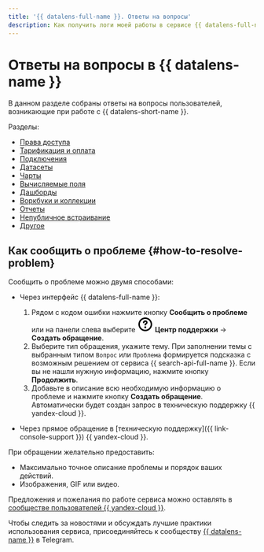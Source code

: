 ```yaml
---
title: '{{ datalens-full-name }}. Ответы на вопросы'
description: Как получить логи моей работы в сервисе {{ datalens-full-name }}? Ответы на этот и другие вопросы в данной статье.
---
```


# Ответы на вопросы в {{ datalens-name }}

В данном разделе собраны ответы на вопросы пользователей, возникающие при работе с {{ datalens-short-name }}.

Разделы:

* [Права доступа](permissions.md)
* [Тарификация и оплата](pricing.md)
* [Подключения](connections.md)
* [Датасеты](datasets.md)
* [Чарты](charts.md)
* [Вычисляемые поля](calculation-fields.md)
* [Дашборды](dashboards.md)
* [Воркбуки и коллекции](workbooks-collections.md)
* [Отчеты](reports.md)
* [Непубличное встраивание](embedded.md)
* [Другое](other.md)

## Как сообщить о проблеме {#how-to-resolve-problem}


Сообщить о проблеме можно двумя способами:

* Через интерфейс {{ datalens-full-name }}:
  
  1. Рядом с кодом ошибки нажмите кнопку **Сообщить о проблеме** или на панели слева выберите ![image](../../_assets/console-icons/circle-question.svg) **Центр поддержки** → **Создать обращение**. 
  1. Выберите тип обращения, укажите тему. При заполнении темы с выбранным типом `Вопрос` или `Проблема` формируется подсказка с возможным решением от сервиса {{ search-api-full-name }}. Если вы не нашли нужную информацию, нажмите кнопку **Продолжить**.
  1. Добавьте в описание всю необходимую информацию о проблеме и нажмите кнопку **Создать обращение**. Автоматически будет создан запрос в техническую поддержку {{ yandex-cloud }}.

* Через прямое обращение в [техническую поддержку]({{ link-console-support }}) {{ yandex-cloud }}.

При обращении желательно предоставить:

* Максимально точное описание проблемы и порядок ваших действий.
* Изображения, GIF или видео.

Предложения и пожелания по работе сервиса можно оставлять в [сообществе пользователей {{ yandex-cloud }}](https://yandex.cloud/ru/features?serviceId=23).

Чтобы следить за новостями и обсуждать лучшие практики использования сервиса, присоединяйтесь к сообществу [{{ datalens-name }}](https://t.me/YandexDataLens) в Telegram.


